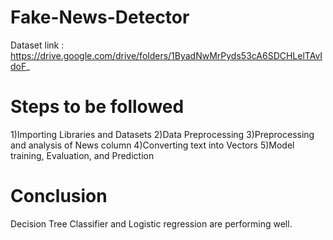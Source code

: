 # Fake-News-Detector
Dataset link : https://drive.google.com/drive/folders/1ByadNwMrPyds53cA6SDCHLelTAvIdoF_

# Steps to be followed
 1)Importing Libraries and Datasets
 2)Data Preprocessing
 3)Preprocessing and analysis of News column
 4)Converting text into Vectors
 5)Model training, Evaluation, and Prediction

# Conclusion
Decision Tree Classifier and Logistic regression are performing well.
